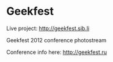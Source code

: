 Geekfest
========

Live project: http://geekfest.sib.li



Geekfest 2012 conference photostream

Conference info here: http://geekfest.ru

